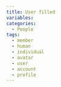 ```yaml
---
title: User filled
variables:
categories:
  - People
tags:
  - member
  - human
  - individual
  - avatar
  - user
  - account
  - profile
---
```

